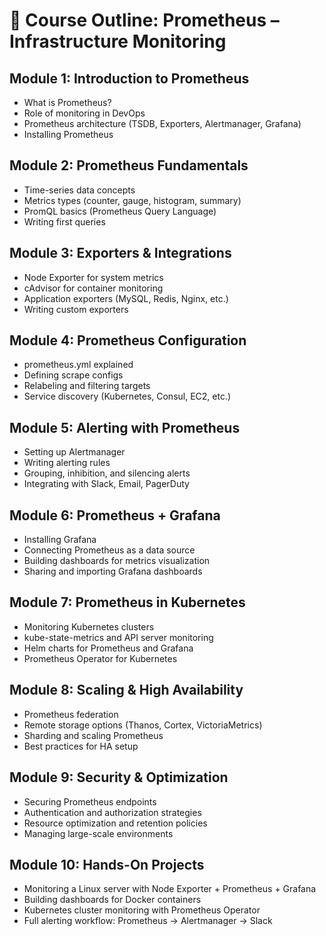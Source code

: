 
# 📘 Course Outline: Prometheus – Infrastructure Monitoring

## Module 1: Introduction to Prometheus
- What is Prometheus?  
- Role of monitoring in DevOps  
- Prometheus architecture (TSDB, Exporters, Alertmanager, Grafana)  
- Installing Prometheus  

## Module 2: Prometheus Fundamentals
- Time-series data concepts  
- Metrics types (counter, gauge, histogram, summary)  
- PromQL basics (Prometheus Query Language)  
- Writing first queries  

## Module 3: Exporters & Integrations
- Node Exporter for system metrics  
- cAdvisor for container monitoring  
- Application exporters (MySQL, Redis, Nginx, etc.)  
- Writing custom exporters  

## Module 4: Prometheus Configuration
- prometheus.yml explained  
- Defining scrape configs  
- Relabeling and filtering targets  
- Service discovery (Kubernetes, Consul, EC2, etc.)  

## Module 5: Alerting with Prometheus
- Setting up Alertmanager  
- Writing alerting rules  
- Grouping, inhibition, and silencing alerts  
- Integrating with Slack, Email, PagerDuty  

## Module 6: Prometheus + Grafana
- Installing Grafana  
- Connecting Prometheus as a data source  
- Building dashboards for metrics visualization  
- Sharing and importing Grafana dashboards  

## Module 7: Prometheus in Kubernetes
- Monitoring Kubernetes clusters  
- kube-state-metrics and API server monitoring  
- Helm charts for Prometheus and Grafana  
- Prometheus Operator for Kubernetes  

## Module 8: Scaling & High Availability
- Prometheus federation  
- Remote storage options (Thanos, Cortex, VictoriaMetrics)  
- Sharding and scaling Prometheus  
- Best practices for HA setup  

## Module 9: Security & Optimization
- Securing Prometheus endpoints  
- Authentication and authorization strategies  
- Resource optimization and retention policies  
- Managing large-scale environments  

## Module 10: Hands-On Projects
- Monitoring a Linux server with Node Exporter + Prometheus + Grafana  
- Building dashboards for Docker containers  
- Kubernetes cluster monitoring with Prometheus Operator  
- Full alerting workflow: Prometheus → Alertmanager → Slack  
